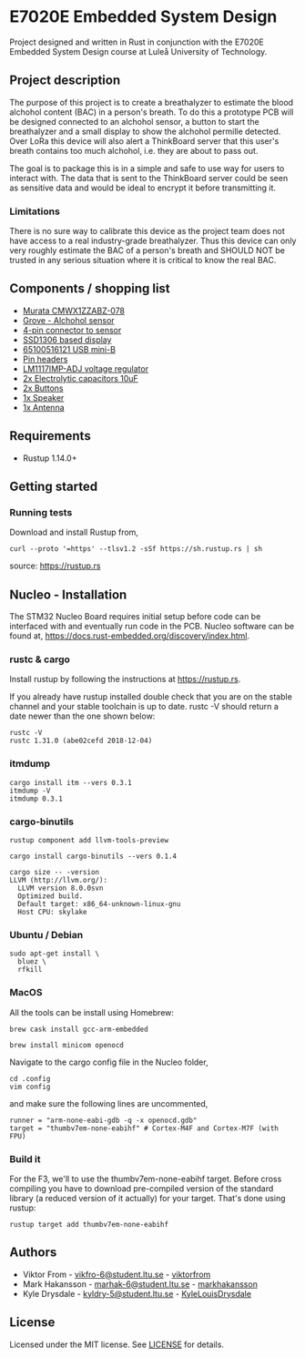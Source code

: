 # E7020E Embedded System Design
Project designed and written in Rust in conjunction with the E7020E Embedded System Design course at Luleå University of Technology. 

## Project description
The purpose of this project is to create a breathalyzer to estimate the blood alchohol content (BAC) in a person's breath. 
To do this a prototype PCB will be designed connected to an alchohol sensor, a button to start the breathalyzer and a small display to show the alchohol permille detected. Over LoRa this device will also alert a ThinkBoard server that this user's breath contains too much alchohol, i.e. they are about to pass out. 

The goal is to package this is in a simple and safe to use way for users to interact with. The data that is sent to the ThinkBoard server could be seen as sensitive data and would be ideal to encrypt it before transmitting it. 

### Limitations
There is no sure way to calibrate this device as the project team does not have access to a real industry-grade breathalyzer. Thus this device can only very roughly estimate the BAC of a person's breath and SHOULD NOT be trusted in any serious situation where it is critical to know the real BAC.

## Components / shopping list
* [Murata CMWX1ZZABZ-078](https://www.digikey.com/product-detail/en/murata-electronics/CMWX1ZZABZ-078/490-16143-1-ND/6834151)
* [Grove - Alchohol sensor](https://www.elfa.se/en/grove-alcohol-sensor-seeed-studio-101020044/p/30069826)
* [4-pin connector to sensor](https://www.elfa.se/en/grove-universal-pin-connector-seeed-studio-110990030-10pcs-pack/p/30069939)
* [SSD1306 based display](https://cdon.se/hem-tradgard/oled-display-0-96-tum-vit-128x64-pixlar-ssd1306-spi-p50506639)
* [65100516121 USB mini-B](https://www.elfa.se/en/socket-horizontal-mini-usb-smd-wuerth-elektronik-65100516121/p/14257103)
* [Pin headers](https://www.elfa.se/en/wr-phd-straight-male-pcb-header-through-hole-54mm-wuerth-elektronik-61300611121/p/30024526)
* [LM1117IMP-ADJ voltage regulator](https://www.elfa.se/en/ldo-voltage-regulator-800ma-sot-223-texas-instruments-lm1117imp-adj-nopb/p/30019193)
* [2x Electrolytic capacitors 10uF](https://www.elfa.se/en/aluminium-electrolytic-capacitor-10-uf-50-20-vs-panasonic-eee1ha100wr/p/30108011)
* [2x Buttons](https://www.elfa.se/en/print-key-50-ma-12-vdc-te-connectivity-1437565/p/13566525)
* [1x Speaker](https://www.elfa.se/en/piezo-buzzer-70-db-khz-15-murata-pkm13epyh4000-a0/p/13787082)
* [1x Antenna](https://www.elfa.se/en/micro-coaxial-straight-socket-micro-coaxial-connector-50ohm-6ghz-molex-73412-0110/p/30076410)

## Requirements
* Rustup 1.14.0+

## Getting started
### Running tests
Download and install Rustup from,
```
curl --proto '=https' --tlsv1.2 -sSf https://sh.rustup.rs | sh
```
source: https://rustup.rs

## Nucleo - Installation
The STM32 Nucleo Board requires initial setup before code can be interfaced with and eventually run code in the PCB. Nucleo software can be found at, https://docs.rust-embedded.org/discovery/index.html.

### rustc & cargo
Install rustup by following the instructions at https://rustup.rs.

If you already have rustup installed double check that you are on the stable channel and your stable toolchain is up to date. rustc -V should return a date newer than the one shown below:
```
rustc -V
rustc 1.31.0 (abe02cefd 2018-12-04)
```
### itmdump 
```
cargo install itm --vers 0.3.1
itmdump -V
itmdump 0.3.1
```

### cargo-binutils
```
rustup component add llvm-tools-preview
```

```
cargo install cargo-binutils --vers 0.1.4
```

```
cargo size -- -version
LLVM (http://llvm.org/):
  LLVM version 8.0.0svn
  Optimized build.
  Default target: x86_64-unknown-linux-gnu
  Host CPU: skylake
```

### Ubuntu / Debian
```
sudo apt-get install \
  bluez \
  rfkill
```

### MacOS
All the tools can be install using Homebrew:
```
brew cask install gcc-arm-embedded

brew install minicom openocd
```
Navigate to the cargo config file in the Nucleo folder,
```
cd .config
vim config
```
and make sure the following lines are uncommented,
```
runner = "arm-none-eabi-gdb -q -x openocd.gdb"
target = "thumbv7em-none-eabihf" # Cortex-M4F and Cortex-M7F (with FPU)
```

### Build it
For the F3, we'll to use the thumbv7em-none-eabihf target. Before cross compiling you have to download pre-compiled version of the standard library (a reduced version of it actually) for your target. That's done using rustup:
```
rustup target add thumbv7em-none-eabihf
```



## Authors
* Viktor From - vikfro-6@student.ltu.se - [viktorfrom](https://github.com/viktorfrom)
* Mark Hakansson - marhak-6@student.ltu.se - [markhakansson](https://github.com/markhakansson)
* Kyle Drysdale - kyldry-5@student.ltu.se  - [KyleLouisDrysdale](https://github.com/KyleLouisDrysdale)

## License
Licensed under the MIT license. See [LICENSE](LICENSE) for details.
